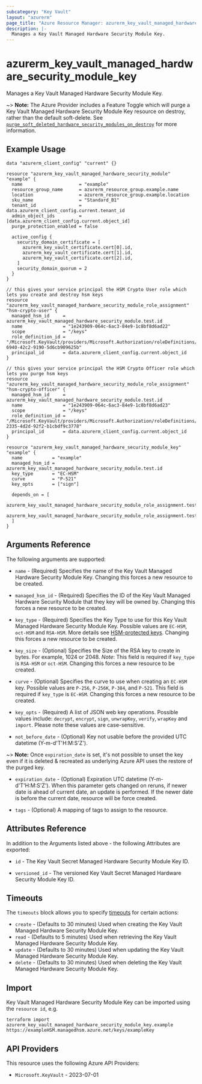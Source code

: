 ```yaml
---
subcategory: "Key Vault"
layout: "azurerm"
page_title: "Azure Resource Manager: azurerm_key_vault_managed_hardware_security_module_key"
description: |-
  Manages a Key Vault Managed Hardware Security Module Key.
---
```


# azurerm_key_vault_managed_hardware_security_module_key

Manages a Key Vault Managed Hardware Security Module Key.

~> **Note:** The Azure Provider includes a Feature Toggle which will purge a Key Vault Managed Hardware Security Module Key resource on destroy, rather than the default soft-delete. See [`purge_soft_deleted_hardware_security_modules_on_destroy`](https://registry.terraform.io/providers/hashicorp/azurerm/latest/docs/guides/features-block#purge_soft_deleted_hardware_security_module_keys_on_destroy) for more information.

## Example Usage

```hcl
data "azurerm_client_config" "current" {}

resource "azurerm_key_vault_managed_hardware_security_module" "example" {
  name                     = "example"
  resource_group_name      = azurerm_resource_group.example.name
  location                 = azurerm_resource_group.example.location
  sku_name                 = "Standard_B1"
  tenant_id                = data.azurerm_client_config.current.tenant_id
  admin_object_ids         = [data.azurerm_client_config.current.object_id]
  purge_protection_enabled = false

  active_config {
    security_domain_certificate = [
      azurerm_key_vault_certificate.cert[0].id,
      azurerm_key_vault_certificate.cert[1].id,
      azurerm_key_vault_certificate.cert[2].id,
    ]
    security_domain_quorum = 2
  }
}

// this gives your service principal the HSM Crypto User role which lets you create and destroy hsm keys
resource "azurerm_key_vault_managed_hardware_security_module_role_assignment" "hsm-crypto-user" {
  managed_hsm_id     = azurerm_key_vault_managed_hardware_security_module.test.id
  name               = "1e243909-064c-6ac3-84e9-1c8bf8d6ad22"
  scope              = "/keys"
  role_definition_id = "/Microsoft.KeyVault/providers/Microsoft.Authorization/roleDefinitions/21dbd100-6940-42c2-9190-5d6cb909625b"
  principal_id       = data.azurerm_client_config.current.object_id
}

// this gives your service principal the HSM Crypto Officer role which lets you purge hsm keys
resource "azurerm_key_vault_managed_hardware_security_module_role_assignment" "hsm-crypto-officer" {
  managed_hsm_id     = azurerm_key_vault_managed_hardware_security_module.test.id
  name               = "1e243909-064c-6ac3-84e9-1c8bf8d6ad23"
  scope              = "/keys"
  role_definition_id = "/Microsoft.KeyVault/providers/Microsoft.Authorization/roleDefinitions/515eb02d-2335-4d2d-92f2-b1cbdf9c3778"
  principal_id       = data.azurerm_client_config.current.object_id
}

resource "azurerm_key_vault_managed_hardware_security_module_key" "example" {
  name           = "example"
  managed_hsm_id = azurerm_key_vault_managed_hardware_security_module.test.id
  key_type       = "EC-HSM"
  curve          = "P-521"
  key_opts       = ["sign"]

  depends_on = [
    azurerm_key_vault_managed_hardware_security_module_role_assignment.test,
    azurerm_key_vault_managed_hardware_security_module_role_assignment.test1
  ]
}
```

## Arguments Reference

The following arguments are supported:

* `name` - (Required) Specifies the name of the Key Vault Managed Hardware Security Module Key. Changing this forces a new resource to be created.

* `managed_hsm_id` - (Required) Specifies the ID of the Key Vault Managed Hardware Security Module that they key will be owned by. Changing this forces a new resource to be created.

* `key_type` - (Required) Specifies the Key Type to use for this Key Vault Managed Hardware Security Module Key. Possible values are `EC-HSM`, `oct-HSM` and `RSA-HSM`. More details see [HSM-protected keys](https://learn.microsoft.com/en-us/azure/key-vault/keys/about-keys#hsm-protected-keys). Changing this forces a new resource to be created.

* `key_size` - (Optional) Specifies the Size of the RSA key to create in bytes. For example, 1024 or 2048. *Note*: This field is required if `key_type` is `RSA-HSM` or `oct-HSM`. Changing this forces a new resource to be created.

* `curve` - (Optional) Specifies the curve to use when creating an `EC-HSM` key. Possible values are `P-256`, `P-256K`, `P-384`, and `P-521`. This field is required if `key_type` is `EC-HSM`. Changing this forces a new resource to be created.

* `key_opts` - (Required) A list of JSON web key operations. Possible values include: `decrypt`, `encrypt`, `sign`, `unwrapKey`, `verify`, `wrapKey` and `import`. Please note these values are case-sensitive.

* `not_before_date` - (Optional) Key not usable before the provided UTC datetime (Y-m-d'T'H:M:S'Z').

~> **Note:** Once `expiration_date` is set, it's not possible to unset the key even if it is deleted & recreated as underlying Azure API uses the restore of the purged key.

* `expiration_date` - (Optional) Expiration UTC datetime (Y-m-d'T'H:M:S'Z'). When this parameter gets changed on reruns, if newer date is ahead of current date, an update is performed. If the newer date is before the current date, resource will be force created.

* `tags` - (Optional) A mapping of tags to assign to the resource.

## Attributes Reference

In addition to the Arguments listed above - the following Attributes are exported:

* `id` - The Key Vault Secret Managed Hardware Security Module Key ID.

* `versioned_id` - The versioned Key Vault Secret Managed Hardware Security Module Key ID.


## Timeouts

The `timeouts` block allows you to specify [timeouts](https://developer.hashicorp.com/terraform/language/resources/configure#define-operation-timeouts) for certain actions:

* `create` - (Defaults to 30 minutes) Used when creating the Key Vault Managed Hardware Security Module Key.
* `read` - (Defaults to 5 minutes) Used when retrieving the Key Vault Managed Hardware Security Module Key.
* `update` - (Defaults to 30 minutes) Used when updating the Key Vault Managed Hardware Security Module Key.
* `delete` - (Defaults to 30 minutes) Used when deleting the Key Vault Managed Hardware Security Module Key.

## Import

Key Vault Managed Hardware Security Module Key can be imported using the `resource id`, e.g.

```shell
terraform import azurerm_key_vault_managed_hardware_security_module_key.example https://exampleHSM.managedhsm.azure.net/keys/exampleKey
```

## API Providers
<!-- This section is generated, changes will be overwritten -->
This resource uses the following Azure API Providers:

* `Microsoft.KeyVault` - 2023-07-01
